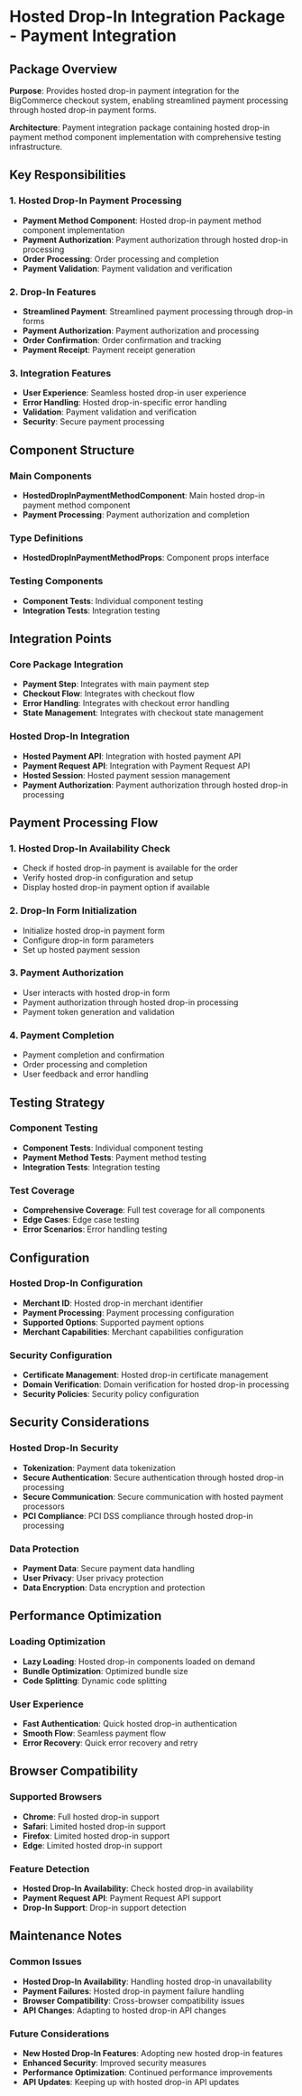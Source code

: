 # Hosted Drop-In Integration Package - Payment Integration

## Package Overview

**Purpose**: Provides hosted drop-in payment integration for the BigCommerce checkout system, enabling streamlined payment processing through hosted drop-in payment forms.

**Architecture**: Payment integration package containing hosted drop-in payment method component implementation with comprehensive testing infrastructure.

## Key Responsibilities

### 1. Hosted Drop-In Payment Processing
- **Payment Method Component**: Hosted drop-in payment method component implementation
- **Payment Authorization**: Payment authorization through hosted drop-in processing
- **Order Processing**: Order processing and completion
- **Payment Validation**: Payment validation and verification

### 2. Drop-In Features
- **Streamlined Payment**: Streamlined payment processing through drop-in forms
- **Payment Authorization**: Payment authorization and processing
- **Order Confirmation**: Order confirmation and tracking
- **Payment Receipt**: Payment receipt generation

### 3. Integration Features
- **User Experience**: Seamless hosted drop-in user experience
- **Error Handling**: Hosted drop-in-specific error handling
- **Validation**: Payment validation and verification
- **Security**: Secure payment processing

## Component Structure

### Main Components
- **HostedDropInPaymentMethodComponent**: Main hosted drop-in payment method component
- **Payment Processing**: Payment authorization and completion

### Type Definitions
- **HostedDropInPaymentMethodProps**: Component props interface

### Testing Components
- **Component Tests**: Individual component testing
- **Integration Tests**: Integration testing

## Integration Points

### Core Package Integration
- **Payment Step**: Integrates with main payment step
- **Checkout Flow**: Integrates with checkout flow
- **Error Handling**: Integrates with checkout error handling
- **State Management**: Integrates with checkout state management

### Hosted Drop-In Integration
- **Hosted Payment API**: Integration with hosted payment API
- **Payment Request API**: Integration with Payment Request API
- **Hosted Session**: Hosted payment session management
- **Payment Authorization**: Payment authorization through hosted drop-in processing

## Payment Processing Flow

### 1. Hosted Drop-In Availability Check
- Check if hosted drop-in payment is available for the order
- Verify hosted drop-in configuration and setup
- Display hosted drop-in payment option if available

### 2. Drop-In Form Initialization
- Initialize hosted drop-in payment form
- Configure drop-in form parameters
- Set up hosted payment session

### 3. Payment Authorization
- User interacts with hosted drop-in form
- Payment authorization through hosted drop-in processing
- Payment token generation and validation

### 4. Payment Completion
- Payment completion and confirmation
- Order processing and completion
- User feedback and error handling

## Testing Strategy

### Component Testing
- **Component Tests**: Individual component testing
- **Payment Method Tests**: Payment method testing
- **Integration Tests**: Integration testing

### Test Coverage
- **Comprehensive Coverage**: Full test coverage for all components
- **Edge Cases**: Edge case testing
- **Error Scenarios**: Error handling testing

## Configuration

### Hosted Drop-In Configuration
- **Merchant ID**: Hosted drop-in merchant identifier
- **Payment Processing**: Payment processing configuration
- **Supported Options**: Supported payment options
- **Merchant Capabilities**: Merchant capabilities configuration

### Security Configuration
- **Certificate Management**: Hosted drop-in certificate management
- **Domain Verification**: Domain verification for hosted drop-in processing
- **Security Policies**: Security policy configuration

## Security Considerations

### Hosted Drop-In Security
- **Tokenization**: Payment data tokenization
- **Secure Authentication**: Secure authentication through hosted drop-in processing
- **Secure Communication**: Secure communication with hosted payment processors
- **PCI Compliance**: PCI DSS compliance through hosted drop-in processing

### Data Protection
- **Payment Data**: Secure payment data handling
- **User Privacy**: User privacy protection
- **Data Encryption**: Data encryption and protection

## Performance Optimization

### Loading Optimization
- **Lazy Loading**: Hosted drop-in components loaded on demand
- **Bundle Optimization**: Optimized bundle size
- **Code Splitting**: Dynamic code splitting

### User Experience
- **Fast Authentication**: Quick hosted drop-in authentication
- **Smooth Flow**: Seamless payment flow
- **Error Recovery**: Quick error recovery and retry

## Browser Compatibility

### Supported Browsers
- **Chrome**: Full hosted drop-in support
- **Safari**: Limited hosted drop-in support
- **Firefox**: Limited hosted drop-in support
- **Edge**: Limited hosted drop-in support

### Feature Detection
- **Hosted Drop-In Availability**: Check hosted drop-in availability
- **Payment Request API**: Payment Request API support
- **Drop-In Support**: Drop-in support detection

## Maintenance Notes

### Common Issues
- **Hosted Drop-In Availability**: Handling hosted drop-in unavailability
- **Payment Failures**: Hosted drop-in payment failure handling
- **Browser Compatibility**: Cross-browser compatibility issues
- **API Changes**: Adapting to hosted drop-in API changes

### Future Considerations
- **New Hosted Drop-In Features**: Adopting new hosted drop-in features
- **Enhanced Security**: Improved security measures
- **Performance Optimization**: Continued performance improvements
- **API Updates**: Keeping up with hosted drop-in API updates
